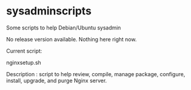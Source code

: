 # sysadminscripts
Some scripts to help Debian/Ubuntu sysadmin

No release version available. Nothing here right now.

Current script:

nginxsetup.sh

Description       : script to help review, compile, manage package, configure, install, upgrade, and purge Nginx server.

